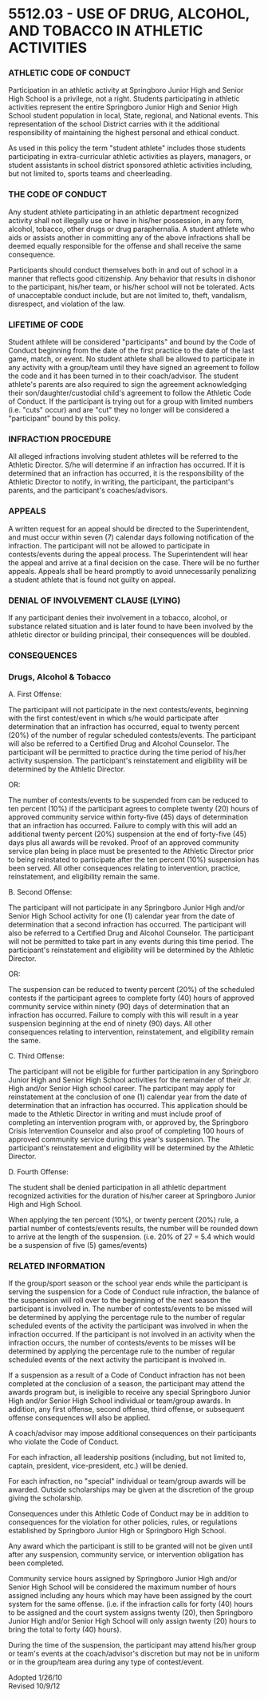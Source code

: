 5512.03 - USE OF DRUG, ALCOHOL, AND TOBACCO IN ATHLETIC ACTIVITIES
==================================================================

### ATHLETIC CODE OF CONDUCT

Participation in an athletic activity at Springboro Junior High and
Senior High School is a privilege, not a right. Students participating
in athletic activities represent the entire Springboro Junior High and
Senior High School student population in local, State, regional, and
National events. This representation of the school District carries with
it the additional responsibility of maintaining the highest personal and
ethical conduct.

As used in this policy the term "student athlete" includes those
students participating in extra-curricular athletic activities as
players, managers, or student assistants in school district sponsored
athletic activities including, but not limited to, sports teams and
cheerleading.

### THE CODE OF CONDUCT

Any student athlete participating in an athletic department recognized
activity shall not illegally use or have in his/her possession, in any
form, alcohol, tobacco, other drugs or drug paraphernalia. A student
athlete who aids or assists another in committing any of the above
infractions shall be deemed equally responsible for the offense and
shall receive the same consequence.

Participants should conduct themselves both in and out of school in a
manner that reflects good citizenship. Any behavior that results in
dishonor to the participant, his/her team, or his/her school will not be
tolerated. Acts of unacceptable conduct include, but are not limited to,
theft, vandalism, disrespect, and violation of the law.

### LIFETIME OF CODE

Student athlete will be considered "participants" and bound by the Code
of Conduct beginning from the date of the first practice to the date of
the last game, match, or event. No student athlete shall be allowed to
participate in any activity with a group/team until they have signed an
agreement to follow the code and it has been turned in to their
coach/advisor. The student athlete's parents are also required to sign
the agreement acknowledging their son/daughter/custodial child's
agreement to follow the Athletic Code of Conduct. If the participant is
trying out for a group with limited numbers (i.e. "cuts" occur) and are
"cut" they no longer will be considered a "participant" bound by this
policy.

### INFRACTION PROCEDURE

All alleged infractions involving student athletes will be referred to
the Athletic Director. S/he will determine if an infraction has
occurred. If it is determined that an infraction has occurred, it is the
responsibility of the Athletic Director to notify, in writing, the
participant, the participant's parents, and the participant's
coaches/advisors.

### APPEALS

A written request for an appeal should be directed to the
Superintendent, and must occur within seven (7) calendar days following
notification of the infraction. The participant will not be allowed to
participate in contests/events during the appeal process. The
Superintendent will hear the appeal and arrive at a final decision on
the case. There will be no further appeals. Appeals shall be heard
promptly to avoid unnecessarily penalizing a student athlete that is
found not guilty on appeal.

### DENIAL OF INVOLVEMENT CLAUSE (LYING)

If any participant denies their involvement in a tobacco, alcohol, or
substance related situation and is later found to have been involved by
the athletic director or building principal, their consequences will be
doubled.

### CONSEQUENCES

### Drugs, Alcohol & Tobacco

A. First Offense:

The participant will not participate in the next contests/events,
beginning with the first contest/event in which s/he would participate
after determination that an infraction has occurred, equal to twenty
percent (20%) of the number of regular scheduled contests/events. The
participant will also be referred to a Certified Drug and Alcohol
Counselor. The participant will be permitted to practice during the time
period of his/her activity suspension. The participant's reinstatement
and eligibility will be determined by the Athletic Director.

OR:

The number of contests/events to be suspended from can be reduced to ten
percent (10%) if the participant agrees to complete twenty (20) hours of
approved community service within forty-five (45) days of determination
that an infraction has occurred. Failure to comply with this will add an
additional twenty percent (20%) suspension at the end of forty-five (45)
days plus all awards will be revoked. Proof of an approved community
service plan being in place must be presented to the Athletic Director
prior to being reinstated to participate after the ten percent (10%)
suspension has been served. All other consequences relating to
intervention, practice, reinstatement, and eligibility remain the same.

B. Second Offense:

The participant will not participate in any Springboro Junior High
and/or Senior High School activity for one (1) calendar year from the
date of determination that a second infraction has occurred. The
participant will also be referred to a Certified Drug and Alcohol
Counselor. The participant will not be permitted to take part in any
events during this time period. The participant's reinstatement and
eligibility will be determined by the Athletic Director.

OR:

The suspension can be reduced to twenty percent (20%) of the scheduled
contests if the participant agrees to complete forty (40) hours of
approved community service within ninety (90) days of determination that
an infraction has occurred. Failure to comply with this will result in a
year suspension beginning at the end of ninety (90) days. All other
consequences relating to intervention, reinstatement, and eligibility
remain the same.

C. Third Offense:

The participant will not be eligible for further participation in any
Springboro Junior High and Senior High School activities for the
remainder of their Jr. High and/or Senior High school career. The
participant may apply for reinstatement at the conclusion of one (1)
calendar year from the date of determination that an infraction has
occurred. This application should be made to the Athletic Director in
writing and must include proof of completing an intervention program
with, or approved by, the Springboro Crisis Intervention Counselor and
also proof of completing 100 hours of approved community service during
this year's suspension. The participant's reinstatement and eligibility
will be determined by the Athletic Director.

D. Fourth Offense:

The student shall be denied participation in all athletic department
recognized activities for the duration of his/her career at Springboro
Junior High and High School.

When applying the ten percent (10%), or twenty percent (20%) rule, a
partial number of contests/events results, the number will be rounded
down to arrive at the length of the suspension. (i.e. 20% of 27 = 5.4
which would be a suspension of five (5) games/events)

### RELATED INFORMATION

If the group/sport season or the school year ends while the participant
is serving the suspension for a Code of Conduct rule infraction, the
balance of the suspension will roll over to the beginning of the next
season the participant is involved in. The number of contests/events to
be missed will be determined by applying the percentage rule to the
number of regular scheduled events of the activity the participant was
involved in when the infraction occurred. If the participant is not
involved in an activity when the infraction occurs, the number of
contests/events to be misses will be determined by applying the
percentage rule to the number of regular scheduled events of the next
activity the participant is involved in.

If a suspension as a result of a Code of Conduct infraction has not been
completed at the conclusion of a season, the participant may attend the
awards program but, is ineligible to receive any special Springboro
Junior High and/or Senior High School individual or team/group awards.
In addition, any first offense, second offense, third offense, or
subsequent offense consequences will also be applied.

A coach/advisor may impose additional consequences on their participants
who violate the Code of Conduct.

For each infraction, all leadership positions (including, but not
limited to, captain, president, vice-president, etc.) will be denied.

For each infraction, no "special" individual or team/group awards will
be awarded. Outside scholarships may be given at the discretion of the
group giving the scholarship.

Consequences under this Athletic Code of Conduct may be in addition to
consequences for the violation for other policies, rules, or regulations
established by Springboro Junior High or Springboro High School.

Any award which the participant is still to be granted will not be given
until after any suspension, community service, or intervention
obligation has been completed.

Community service hours assigned by Springboro Junior High and/or Senior
High School will be considered the maximum number of hours assigned
including any hours which may have been assigned by the court system for
the same offense. (i.e. if the infraction calls for forty (40) hours to
be assigned and the court system assigns twenty (20), then Springboro
Junior High and/or Senior High School will only assign twenty (20) hours
to bring the total to forty (40) hours).

During the time of the suspension, the participant may attend his/her
group or team's events at the coach/advisor's discretion but may not be
in uniform or in the group/team area during any type of contest/event.

Adopted 1/26/10\
 Revised 10/9/12
